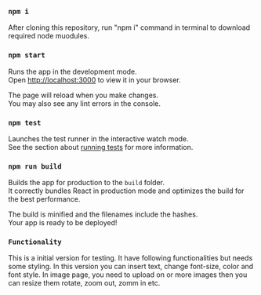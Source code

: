 ### `npm i`
After cloning this repository, run "npm i" command in terminal to download required node muodules.

### `npm start`

Runs the app in the development mode.\
Open [http://localhost:3000](http://localhost:3000) to view it in your browser.

The page will reload when you make changes.\
You may also see any lint errors in the console.

### `npm test`

Launches the test runner in the interactive watch mode.\
See the section about [running tests](https://facebook.github.io/create-react-app/docs/running-tests) for more information.

### `npm run build`

Builds the app for production to the `build` folder.\
It correctly bundles React in production mode and optimizes the build for the best performance.

The build is minified and the filenames include the hashes.\
Your app is ready to be deployed!

###  `Functionality`

This is a initial version for testing. It have following functionalities but needs some styling. 
In this version you can insert text, change font-size, color and font style.
In image page, you need to upload on or more images then you can resize them rotate, zoom out, zomm in etc.
